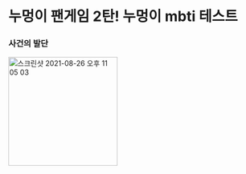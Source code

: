 # 누멍이 팬게임 2탄! 누멍이 mbti 테스트
### 사건의 발단
<img width="217" alt="스크린샷 2021-08-26 오후 11 05 03" src="https://user-images.githubusercontent.com/47032054/130977366-f73a103a-7576-4252-b174-7fd3a8f79e92.png">

